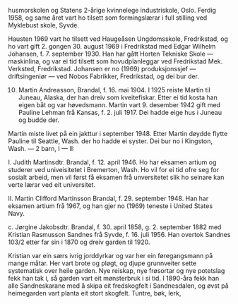 husmorskolen og Statens 2-årige kvinnelege industriskole, Oslo. Ferdig 1958, og same året vart ho tilsett som formingslærar i full stilling ved Myklebust skole, Syvde.

Hausten 1969 vart ho tilsett ved Haugeåsen Ungdomsskole, Fredrikstad, og ho vart gift 2. gongen 30. august 1969 i Fredrikstad med Edgar Wilhelm Johansen, f. 7. september 1930. Han har gått Horten Tekniske Skole — maskinlina, og var ei tid tilsett som hovudplanleggar ved Fredrikstad Mek. Verksted, Fredrikstad. Johansen er no (1969) produksjonssjef — driftsingeniør — ved Nobos Fabrikker, Fredrikstad, og dei bur der.

10. Martin Andreasson, Brandal, f. 16. mai 1904. I 1925 reiste Martin til Juneau, Alaska, der han dreiv som kveitefiskar. Etter ei tid kosta han eigen båt og var høvedsmann. Martin vart 9. desember 1942 gift med Pauline Lehman frå Kansas, f. 2. juli 1917. Dei hadde eige hus i Juneau og budde der.

Martin miste livet på ein jakttur i september 1948. Etter Martin døydde flytte Pauline til Seattle, Wash. der ho hadde ei syster. Dei bur no i Kingston, Wash. — 2 barn, I — II:

I. Judith Martinsdtr. Brandal, f. 12. april 1946. Ho har eksamen artium og studerer ved univeisitetet i Bremerton, Wash. Ho vil for ei tid ofre seg for sosialt arbeid, men vil først få eksamen frå unversitetet slik ho seinare kan verte lærar ved eit universitet.

II. Martin Clifford Martinsson Brandal, f. 29. september 1948. Han har eksamen artium frå 1967, og han gjer no (1969) teneste i United States Navy.

c. Jørgine Jakobsdtr. Brandal, f. 30. april 1858, g. 2. september 1882 med Kristian Rasmusson Sandnes frå Syvde, f. 16. juli 1956. Han overtok Sandnes 103/2 etter far sin i 1870 og dreiv garden til 1920.

Kristian var ein særs ivrig jorddyrkar og var her ein føregangsmann på mange måtar. Her vart brote og pløgt, og djupe grunnveiter sette systematisk over heile garden. Nye reiskap, nye frøsortar og nye potetslag fekk han tak i, så garden vart eit mønsterbruk i si tid. I 1890-åra fekk han alle Sandneskarane med å skipa eit fredskogfelt i Sandnesdalen, og øvst på heimegarden vart planta eit stort skogfelt. Tuntre, bøk, lerk,